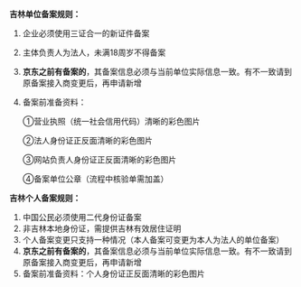 **吉林单位备案规则：**

1. 企业必须使用三证合一的新证件备案

2. 主体负责人为法人，未满18周岁不得备案

3. **京东之前有备案的**，其备案信息必须与当前单位实际信息一致。有不一致请到原备案接入商变更后，再申请新增

4. 备案前准备资料：

   ①营业执照（统一社会信用代码）清晰的彩色图片

   ②法人身份证正反面清晰的彩色图片

   ③网站负责人身份证正反面清晰的彩色图片

   ④备案单位公章（流程中核验单需加盖）

**吉林个人备案规则：**

1. 中国公民必须使用二代身份证备案
2. 非吉林本地身份证，需提供吉林有效居住证明
3. 个人备案变更只支持一种情况（本人备案可变更为本人为法人的单位备案）
4. **京东之前有备案的**，其备案信息必须与当前单位实际信息一致。有不一致请到原备案接入商变更后，再申请新增
5. 备案前准备资料：个人身份证正反面清晰的彩色图片